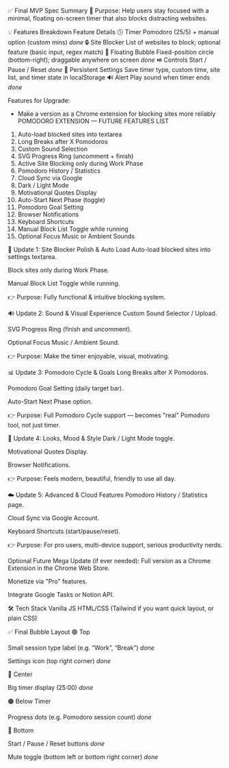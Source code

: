✅ Final MVP Spec Summary
🧠 Purpose:
Help users stay focused with a minimal, floating on-screen timer that also blocks distracting websites.

💡 Features Breakdown
Feature	Details
🕓 Timer	Pomodoro (25/5) + manual option (custom mins) *done*
🔒 Site Blocker	List of websites to block; optional feature (basic input, regex match)
💬 Floating Bubble	Fixed-position circle (bottom-right); draggable anywhere on screen *done*
⏯️ Controls	Start / Pause / Reset *done*
💾 Persistent Settings	Save timer type, custom time, site list, and timer state in localStorage
🔊 Alert	Play sound when timer ends *done*

Features for Upgrade:
- Make a version as a Chrome extension for blocking sites more reliably
POMODORO EXTENSION — FUTURE FEATURES LIST

1. Auto-load blocked sites into textarea
2. Long Breaks after X Pomodoros
3. Custom Sound Selection
4. SVG Progress Ring (uncomment + finish)
5. Active Site Blocking only during Work Phase
6. Pomodoro History / Statistics
7. Cloud Sync via Google
8. Dark / Light Mode
9. Motivational Quotes Display
10. Auto-Start Next Phase (toggle)
11. Pomodoro Goal Setting
12. Browser Notifications
13. Keyboard Shortcuts
14. Manual Block List Toggle while running
15. Optional Focus Music or Ambient Sounds

🔧 Update 1: Site Blocker Polish & Auto Load
Auto-load blocked sites into settings textarea.

Block sites only during Work Phase.

Manual Block List Toggle while running.

👉 Purpose: Fully functional & intuitive blocking system.

🔊 Update 2: Sound & Visual Experience
Custom Sound Selector / Upload.

SVG Progress Ring (finish and uncomment).

Optional Focus Music / Ambient Sound.

👉 Purpose: Make the timer enjoyable, visual, motivating.

📊 Update 3: Pomodoro Cycle & Goals
Long Breaks after X Pomodoros.

Pomodoro Goal Setting (daily target bar).

Auto-Start Next Phase option.

👉 Purpose: Full Pomodoro Cycle support — becomes "real" Pomodoro tool, not just timer.

🌟 Update 4: Looks, Mood & Style
Dark / Light Mode toggle.

Motivational Quotes Display.

Browser Notifications.

👉 Purpose: Feels modern, beautiful, friendly to use all day.

☁️ Update 5: Advanced & Cloud Features
Pomodoro History / Statistics page.

Cloud Sync via Google Account.

Keyboard Shortcuts (start/pause/reset).

👉 Purpose: For pro users, multi-device support, serious productivity nerds.

Optional Future Mega Update (if ever needed):
Full version as a Chrome Extension in the Chrome Web Store.

Monetize via "Pro" features.

Integrate Google Tasks or Notion API.

🛠 Tech Stack
Vanilla JS
HTML/CSS (Tailwind if you want quick layout, or plain CSS)

✅ Final Bubble Layout
🟢 Top

Small session type label (e.g. “Work”, “Break”) *done*

Settings icon (top right corner) *done*

🔵 Center

Big timer display (25:00) *done*

🟠 Below Timer

Progress dots (e.g. Pomodoro session count) *done*

🔴 Bottom

Start / Pause / Reset buttons *done*

Mute toggle (bottom left or bottom right corner) *done*


